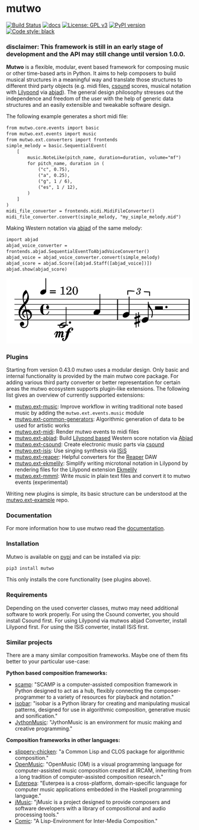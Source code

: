 # mutwo

[![Build Status](https://circleci.com/gh/mutwo-org/mutwo.svg?style=shield)](https://circleci.com/gh/mutwo-org/mutwo)
[![docs](https://readthedocs.org/projects/docs/badge/?version=latest)](https://mutwo.readthedocs.io/en/latest/)
[![License: GPL v3](https://img.shields.io/badge/License-GPLv3-blue.svg)](https://www.gnu.org/licenses/gpl-3.0)
[![PyPI version](https://badge.fury.io/py/mutwo.svg)](https://badge.fury.io/py/mutwo)
[![Code style: black](https://img.shields.io/badge/code%20style-black-000000.svg)](https://github.com/psf/black)

### disclaimer: This framework is still in an early stage of development and the API may still change until version 1.0.0.

**Mutwo** is a flexible, modular, event based framework for composing music or other time-based arts in Python.
It aims to help composers to build musical structures in a meaningful way and translate those structures to different third party objects (e.g. midi files, [csound](https://csound.com/) scores, musical notation with [Lilypond](https://lilypond.org/) via [abjad](https://github.com/Abjad/abjad)).
The general design philosophy stresses out the independence and freedom of the user with the help of generic data structures and an easily extensible and tweakable software design.

The following example generates a short midi file:

```python3
from mutwo.core.events import basic
from mutwo.ext.events import music
from mutwo.ext.converters import frontends
simple_melody = basic.SequentialEvent(
    [
        music.NoteLike(pitch_name, duration=duration, volume="mf")
        for pitch_name, duration in (
            ("c", 0.75),
            ("a", 0.25),
            ("g", 1 / 6),
            ("es", 1 / 12),
        )
    ]
)
midi_file_converter = frontends.midi.MidiFileConverter()
midi_file_converter.convert(simple_melody, "my_simple_melody.mid")
```

Making Western notation via [abjad](https://github.com/Abjad/abjad) of the same melody:

```python3
import abjad
abjad_voice_converter = frontends.abjad.SequentialEventToAbjadVoiceConverter()
abjad_voice = abjad_voice_converter.convert(simple_melody)
abjad_score = abjad.Score([abjad.Staff([abjad_voice])])
abjad.show(abjad_score)
```

![Lilypond engraving](docs/pictures/readme_abjad_example.png)


### Plugins

Starting from version 0.43.0 mutwo uses a modular design.
Only basic and internal functionality is provided by the main mutwo core package.
For adding various third party converter or better representation for certain areas the mutwo ecosystem supports plugin-like extensions.
The following list gives an overview of currently supported extensions:

- [mutwo.ext-music](https://github.com/mutwo-org/mutwo.ext-music): Improve workflow in writing traditional note based music by adding the `mutwo.ext.events.music` module
- [mutwo.ext-common-generators](https://github.com/mutwo-org/mutwo.ext-common-generators): Algorithmic generation of data to be used for artistic works
- [mutwo.ext-midi](https://github.com/mutwo-org/mutwo.ext-midi): Render mutwo events to midi files
- [mutwo.ext-abjad](https://github.com/mutwo-org/mutwo.ext-abjad): Build [Lilypond based](lilypond.org/) Western score notation via [Abjad](abjad.github.io/)
- [mutwo.ext-csound](https://github.com/mutwo-org/mutwo.ext-csound): Create electronic music parts via [csound](csound.com/)
- [mutwo.ext-isis](https://github.com/mutwo-org/mutwo.ext-isis): Use singing synthesis via [ISiS](https://forum.ircam.fr/projects/detail/isis/)
- [mutwo.ext-reaper](https://github.com/mutwo-org/mutwo.ext-reaper): Helpful converters for the [Reaper](https://www.reaper.fm/) DAW
- [mutwo.ext-ekmelily](https://github.com/mutwo-org/mutwo.ext-ekmelily): Simplify writing microtonal notation in Lilypond by rendering files for the Lilypond extension [Ekmelily](http://ekmelic-music.org/en/extra/ekmelily.htm)
- [mutwo.ext-mmml](https://github.com/mutwo-org/mutwo.ext-mmml): Write music in plain text files and convert it to mutwo events (experimental)

Writing new plugins is simple, its basic structure can be understood at the [mutwo.ext-example](https://github.com/mutwo-org/mutwo.ext-example) repo.

### Documentation

For more information how to use mutwo read the [documentation](https://mutwo.readthedocs.io/en/latest/).


### Installation

Mutwo is available on [pypi](https://pypi.org/project/mutwo/) and can be installed via pip:

```sh
pip3 install mutwo
```

This only installs the core functionality (see plugins above).

### Requirements

Depending on the used converter classes, mutwo may need additional software to work properly.
For using the Csound converter, you should install Csound first.
For using Lilypond via mutwos abjad Converter, install Lilypond first.
For using the ISiS converter, install ISiS first.


### Similar projects

There are a many similar composition frameworks. Maybe one of them fits better to your particular use-case:

**Python based composition frameworks:**

- [scamp](http://scamp.marcevanstein.com/): "SCAMP is a computer-assisted composition framework in Python designed to act as a hub, flexibly connecting the composer-programmer to a variety of resources for playback and notation."
- [isobar](https://github.com/ideoforms/isobar): "isobar is a Python library for creating and manipulating musical patterns, designed for use in algorithmic composition, generative music and sonification."
- [JythonMusic](https://jythonmusic.me/): "JythonMusic is an environment for music making and creative programming."


**Composition frameworks in other languages:**

- [slippery-chicken](https://michael-edwards.org/sc/): "a Common Lisp and CLOS package for algorithmic composition."
- [OpenMusic](https://openmusic-project.github.io/): "OpenMusic (OM) is a visual programming language for computer-assisted music composition created at IRCAM, inheriting from a long tradition of computer-assisted composition research."
- [Euterpea](http://www.euterpea.com/): "Euterpea is a cross-platform, domain-specific language for computer music applications embedded in the Haskell programming language."
- [jMusic](http://explodingart.com/jmusic/): "jMusic is a project designed to provide composers and software developers with a library of compositional and audio processing tools."
- [Comic](https://github.com/simonbahr/Comic): "A Lisp-Environment for Inter-Media Composition."
